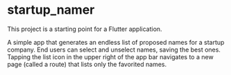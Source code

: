# startup_namer

This project is a starting point for a Flutter application.

A simple app that generates an endless list of proposed names for a startup company. 
End users can select and unselect names, saving the best ones. 
Tapping the list icon in the upper right of the app bar navigates to a new page (called a route) 
    that lists only the favorited names.

[//]: # (- [Lab: Write your first Flutter app]&#40;https://docs.flutter.dev/get-started/codelab&#41;)
[//]: # (- [Cookbook: Useful Flutter samples]&#40;https://docs.flutter.dev/cookbook&#41;)

[//]: # (For help getting started with Flutter development, view the)
[//]: # ([online documentation]&#40;https://docs.flutter.dev/&#41;, which offers tutorials,)
[//]: # (samples, guidance on mobile development, and a full API reference.)
